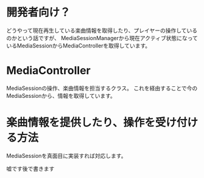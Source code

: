 # 開発者向け？
どうやって現在再生している楽曲情報を取得したり、プレイヤーの操作しているのかという話ですが、
MediaSessionManagerから現在アクティブ状態になっているMediaSessionからMediaControllerを取得しています。

# MediaController
MediaSessionの操作、楽曲情報を担当するクラス。
これを経由することで今のMediaSessionから、情報を取得しています。

# 楽曲情報を提供したり、操作を受け付ける方法
MediaSessionを真面目に実装すれば対応します。

嘘です後で書きます